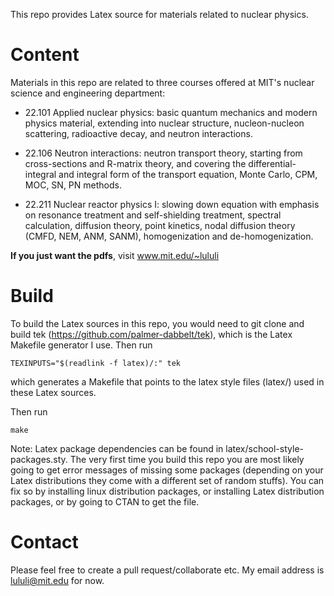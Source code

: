 This repo provides Latex source for materials related to nuclear
physics.

Content
=======
Materials in this repo are related to three courses offered at MIT's
nuclear science and engineering department:

- 22.101 Applied nuclear physics: basic quantum mechanics and modern
physics material, extending into nuclear structure, nucleon-nucleon
scattering, radioactive decay, and neutron interactions.

- 22.106 Neutron interactions: neutron transport theory, starting from
  cross-sections and R-matrix theory, and covering the
  differential-integral and integral form of the transport equation,
  Monte Carlo, CPM, MOC, SN, PN methods.

- 22.211 Nuclear reactor physics I: slowing down equation with
  emphasis on resonance treatment and self-shielding treatment,
  spectral calculation, diffusion theory, point kinetics, nodal
  diffusion theory (CMFD, NEM, ANM, SANM), homogenization and
  de-homogenization.

**If you just want the pdfs**, visit www.mit.edu/~lululi

Build
=======

To build the Latex sources in this repo, you would need to git clone
and build tek (https://github.com/palmer-dabbelt/tek), which is the
Latex Makefile generator I use. Then run

```
TEXINPUTS="$(readlink -f latex)/:" tek
```

which generates a Makefile that points to the latex style files
(latex/) used in these Latex sources.

Then run

```
make
```

Note: Latex package dependencies can be found in
latex/school-style-packages.sty. The very first time you build this
repo you are most likely going to get error messages of missing some
packages (depending on your Latex distributions they come with a
different set of random stuffs). You can fix so by installing linux
distribution packages, or installing Latex distribution packages, or
by going to CTAN to get the file.


Contact
=======

Please feel free to create a pull request/collaborate etc. My email
address is lululi@mit.edu for now.